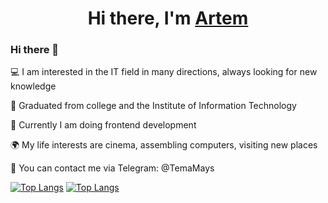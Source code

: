 <h1 align="center">Hi there, I'm <a href="https://github.com/TemaI1">Artem</a>

### Hi there 👋

💻 I am interested in the IT field in many directions, always looking for new knowledge

📖 Graduated from college and the Institute of Information Technology

📝 Currently I am doing frontend development

🌍 My life interests are cinema, assembling computers, visiting new places

📩 You can contact me via Telegram: @TemaMays

[![Top Langs](https://github-readme-stats.vercel.app/api/top-langs/?username=TemaI)](https://github.com/anuraghazra/github-readme-stats)
[![Top Langs](https://github-readme-stats.vercel.app/api/top-langs/?username=TemaI&layout=compact&theme=vision-friendly-dark)](https://github.com/anuraghazra/github-readme-stats)
